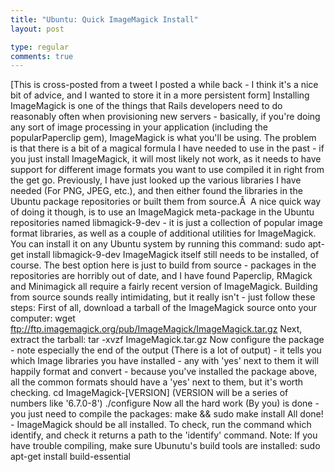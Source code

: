 ```yaml
---
title: "Ubuntu: Quick ImageMagick Install"
layout: post

type: regular
comments: true
---
```


[This is cross-posted from a tweet I posted a while back - I think it's a nice
bit of advice, and I wanted to store it in a more persistent form]
Installing ImageMagick is one of the things that Rails developers need to do
reasonably often when provisioning new servers - basically, if you're doing any
sort of image processing in your application (including the popularPaperclip
gem), ImageMagick is what you'll be using.
The problem is that there is a bit of a magical formula I have needed to use in
the past - if you just install ImageMagick, it will most likely not work, as it
needs to have support for different image formats you want to use compiled it
in right from the get go. Previously, I have just looked up the various
libraries I have needed (For PNG, JPEG, etc.), and then either found the
libraries in the Ubuntu package repositories or built them from source.Â 
A nice quick way of doing it though, is to use an ImageMagick meta-package in
the Ubuntu repositories named libmagick-9-dev - it is just a collection of
popular image format libraries, as well as a couple of additional utilities for
ImageMagick. You can install it on any Ubuntu system by running this command:
sudo apt-get install libmagick-9-dev
ImageMagick itself still needs to be installed, of course. The best option here
is just to build from source - packages in the repositories are horribly out of
date, and I have found Paperclip, RMagick and Minimagick all require a fairly
recent version of ImageMagick.
Building from source sounds really intimidating, but it really isn't - just
follow these steps:
First of all, download a tarball of the ImageMagick source onto your computer:
wget ftp://ftp.imagemagick.org/pub/ImageMagick/ImageMagick.tar.gz
Next, extract the tarball:
tar -xvzf ImageMagick.tar.gz
Now configure the package - note especially the end of the output (There is a
lot of output) - it tells you which Image libraries you have installed - any
with 'yes' next to them it will happily format and convert - because you've
installed the package above, all the common formats should have a 'yes' next to
them, but it's worth checking.
cd ImageMagick-[VERSION] (VERSION will be a series of numbers like '6.7.0-8')
./configure
Now all the hard work (By you) is done - you just need to compile the packages:
make &amp;&amp; sudo make install
All done! - ImageMagick should be all installed. To check, run the command
which identify, and check it returns a path to the 'identify' command.
Note: If you have trouble compiling, make sure Ubunutu's build tools are
installed: sudo apt-get install build-essential

